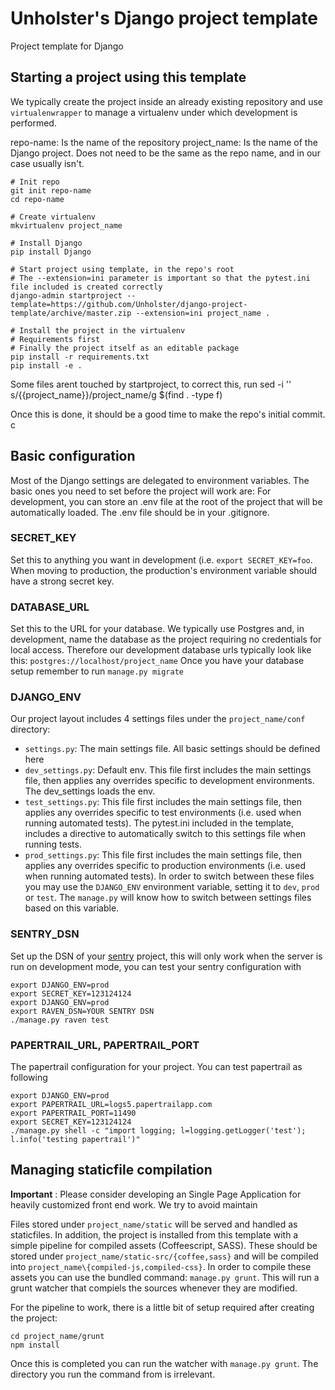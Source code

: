# Unholster's Django project template
Project template for Django

## Starting a project using this template
We typically create the project inside an already existing repository and use `virtualenwrapper` to manage a virtualenv under which development is performed.

repo-name: Is the name of the repository
project_name: Is the name of the Django project. Does not need to be the same as the repo name, and in our case usually isn't.

```
# Init repo
git init repo-name
cd repo-name

# Create virtualenv
mkvirtualenv project_name

# Install Django
pip install Django

# Start project using template, in the repo's root
# The --extension=ini parameter is important so that the pytest.ini file included is created correctly
django-admin startproject --template=https://github.com/Unholster/django-project-template/archive/master.zip --extension=ini project_name .

# Install the project in the virtualenv
# Requirements first
# Finally the project itself as an editable package
pip install -r requirements.txt
pip install -e .
```
Some files arent touched by startproject, to correct this, run
sed -i '' s/{{project_name}}/project_name/g $(find . -type f)



Once this is done, it should be a good time to make the repo's initial commit.
c
## Basic configuration
Most of the Django settings are delegated to environment variables. The basic ones you need to set before the project will work are:
For development, you can store an .env file at the root of the project that will be automatically loaded. The .env file should be in your .gitignore.

### SECRET_KEY
Set this to anything you want in development (i.e. `export SECRET_KEY=foo`. When moving to production, the production's environment variable should have a strong secret key.

### DATABASE_URL
Set this to the URL for your database. We typically use Postgres and, in development, name the database as the project requiring no credentials for local access. Therefore our development database urls typically look like this: `postgres://localhost/project_name`
Once you have your database setup remember to run `manage.py migrate`

### DJANGO_ENV
Our project layout includes 4 settings files under the `project_name/conf` directory:
* `settings.py`: The main settings file. All basic settings should be defined here
* `dev_settings.py`: Default env. This file first includes the main settings file, then applies any overrides specific to development environments. The dev_settings loads the env.
* `test_settings.py`: This file first includes the main settings file, then applies any overrides specific to test environments (i.e. used when running automated tests). The pytest.ini included in the template, includes a directive to automatically switch to this settings file when running tests.
* `prod_settings.py`: This file first includes the main settings file, then applies any overrides specific to production environments (i.e. used when running automated tests).
In order to switch between these files you may use the `DJANGO_ENV` environment variable, setting it to `dev`, `prod` or `test`. The `manage.py` will know how to switch between settings files based on this variable.

### SENTRY_DSN
Set up the DSN of your [sentry](sentry.io) project, this will only work when the server is run on development mode, you can test your sentry configuration with
```
export DJANGO_ENV=prod
export SECRET_KEY=123124124
export DJANGO_ENV=prod
export RAVEN_DSN=YOUR SENTRY DSN
./manage.py raven test
```


### PAPERTRAIL_URL, PAPERTRAIL_PORT
The papertrail configuration for your project.
You can test papertrail as following
```
export DJANGO_ENV=prod
export PAPERTRAIL_URL=logs5.papertrailapp.com
export PAPERTRAIL_PORT=11490
export SECRET_KEY=123124124
./manage.py shell -c "import logging; l=logging.getLogger('test'); l.info('testing papertrail')"
```


## Managing staticfile compilation
**Important** : Please consider developing an Single Page Application for
heavily customized front end work. We try to avoid maintain

Files stored under `project_name/static` will be served and handled as staticfiles.
In addition, the project is installed from this template with a simple pipeline for compiled assets (Coffeescript, SASS).
These should be stored under `project_name/static-src/{coffee,sass}` and will be compiled into `project_name\{compiled-js,compiled-css}`.
In order to compile these assets you can use the bundled command: `manage.py grunt`. This will run a grunt watcher that compiels the sources whenever they are modified.

For the pipeline to work, there is a little bit of setup required after creating the project:
```
cd project_name/grunt
npm install
```

Once this is completed you can run the watcher with `manage.py grunt`. The directory you run the command from is irrelevant.
